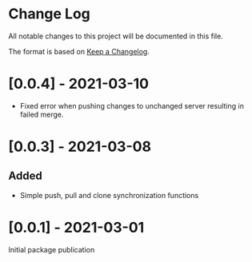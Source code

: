 # Change Log
All notable changes to this project will be documented in this file.

The format is based on [Keep a Changelog](http://keepachangelog.com/).

# [0.0.4] - 2021-03-10

- Fixed error when pushing changes to unchanged server resulting
in failed merge.

# [0.0.3] - 2021-03-08

## Added
- Simple push, pull and clone synchronization functions

# [0.0.1] - 2021-03-01

Initial package publication
